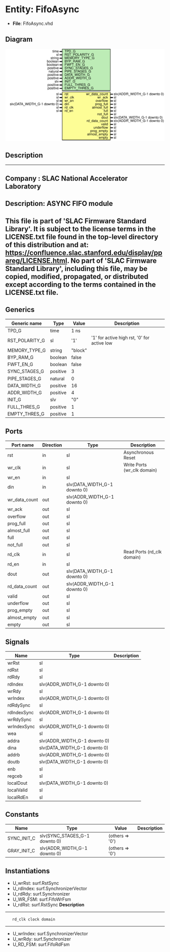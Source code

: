 # Entity: FifoAsync

- **File**: FifoAsync.vhd
## Diagram

![Diagram](FifoAsync.svg "Diagram")
## Description

-----------------------------------------------------------------------------
 Company    : SLAC National Accelerator Laboratory
-----------------------------------------------------------------------------
 Description: ASYNC FIFO module
-----------------------------------------------------------------------------
 This file is part of 'SLAC Firmware Standard Library'.
 It is subject to the license terms in the LICENSE.txt file found in the
 top-level directory of this distribution and at:
    https://confluence.slac.stanford.edu/display/ppareg/LICENSE.html.
 No part of 'SLAC Firmware Standard Library', including this file,
 may be copied, modified, propagated, or distributed except according to
 the terms contained in the LICENSE.txt file.
-----------------------------------------------------------------------------
## Generics

| Generic name   | Type     | Value   | Description                                  |
| -------------- | -------- | ------- | -------------------------------------------- |
| TPD_G          | time     | 1 ns    |                                              |
| RST_POLARITY_G | sl       | '1'     |  '1' for active high rst, '0' for active low |
| MEMORY_TYPE_G  | string   | "block" |                                              |
| BYP_RAM_G      | boolean  | false   |                                              |
| FWFT_EN_G      | boolean  | false   |                                              |
| SYNC_STAGES_G  | positive | 3       |                                              |
| PIPE_STAGES_G  | natural  | 0       |                                              |
| DATA_WIDTH_G   | positive | 16      |                                              |
| ADDR_WIDTH_G   | positive | 4       |                                              |
| INIT_G         | slv      | "0"     |                                              |
| FULL_THRES_G   | positive | 1       |                                              |
| EMPTY_THRES_G  | positive | 1       |                                              |
## Ports

| Port name     | Direction | Type                         | Description                 |
| ------------- | --------- | ---------------------------- | --------------------------- |
| rst           | in        | sl                           | Asynchronous Reset          |
| wr_clk        | in        | sl                           | Write Ports (wr_clk domain) |
| wr_en         | in        | sl                           |                             |
| din           | in        | slv(DATA_WIDTH_G-1 downto 0) |                             |
| wr_data_count | out       | slv(ADDR_WIDTH_G-1 downto 0) |                             |
| wr_ack        | out       | sl                           |                             |
| overflow      | out       | sl                           |                             |
| prog_full     | out       | sl                           |                             |
| almost_full   | out       | sl                           |                             |
| full          | out       | sl                           |                             |
| not_full      | out       | sl                           |                             |
| rd_clk        | in        | sl                           | Read Ports (rd_clk domain)  |
| rd_en         | in        | sl                           |                             |
| dout          | out       | slv(DATA_WIDTH_G-1 downto 0) |                             |
| rd_data_count | out       | slv(ADDR_WIDTH_G-1 downto 0) |                             |
| valid         | out       | sl                           |                             |
| underflow     | out       | sl                           |                             |
| prog_empty    | out       | sl                           |                             |
| almost_empty  | out       | sl                           |                             |
| empty         | out       | sl                           |                             |
## Signals

| Name        | Type                         | Description |
| ----------- | ---------------------------- | ----------- |
| wrRst       | sl                           |             |
| rdRst       | sl                           |             |
| rdRdy       | sl                           |             |
| rdIndex     | slv(ADDR_WIDTH_G-1 downto 0) |             |
| wrRdy       | sl                           |             |
| wrIndex     | slv(ADDR_WIDTH_G-1 downto 0) |             |
| rdRdySync   | sl                           |             |
| rdIndexSync | slv(ADDR_WIDTH_G-1 downto 0) |             |
| wrRdySync   | sl                           |             |
| wrIndexSync | slv(ADDR_WIDTH_G-1 downto 0) |             |
| wea         | sl                           |             |
| addra       | slv(ADDR_WIDTH_G-1 downto 0) |             |
| dina        | slv(DATA_WIDTH_G-1 downto 0) |             |
| addrb       | slv(ADDR_WIDTH_G-1 downto 0) |             |
| doutb       | slv(DATA_WIDTH_G-1 downto 0) |             |
| enb         | sl                           |             |
| regceb      | sl                           |             |
| localDout   | slv(DATA_WIDTH_G-1 downto 0) |             |
| localValid  | sl                           |             |
| localRdEn   | sl                           |             |
## Constants

| Name        | Type                          | Value            | Description |
| ----------- | ----------------------------- | ---------------- | ----------- |
| SYNC_INIT_C | slv(SYNC_STAGES_G-1 downto 0) |  (others => '0') |             |
| GRAY_INIT_C | slv(ADDR_WIDTH_G-1 downto 0)  |  (others => '0') |             |
## Instantiations

- U_wrRst: surf.RstSync
- U_rdIndex: surf.SynchronizerVector
- U_rdRdy: surf.Synchronizer
- U_WR_FSM: surf.FifoWrFsm
- U_rdRst: surf.RstSync
**Description**
---------------------------------------
       rd_clk clock domain
---------------------------------------

- U_wrIndex: surf.SynchronizerVector
- U_wrRdy: surf.Synchronizer
- U_RD_FSM: surf.FifoRdFsm
